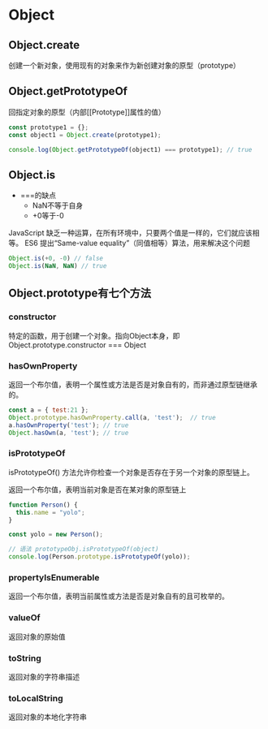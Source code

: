 # Object

## Object.create

创建一个新对象，使用现有的对象来作为新创建对象的原型（prototype）

## Object.getPrototypeOf

回指定对象的原型（内部[[Prototype]]属性的值）

```js
const prototype1 = {};
const object1 = Object.create(prototype1);

console.log(Object.getPrototypeOf(object1) === prototype1); // true
```

## Object.is

- ===的缺点
  - NaN不等于自身
  - +0等于-0

JavaScript 缺乏一种运算，在所有环境中，只要两个值是一样的，它们就应该相等。
ES6 提出“Same-value equality”（同值相等）算法，用来解决这个问题

```js
Object.is(+0, -0) // false
Object.is(NaN, NaN) // true
```

## Object.prototype有七个方法

### constructor

特定的函数，用于创建一个对象。指向Object本身，即Object.prototype.constructor === Object

### hasOwnProperty

返回一个布尔值，表明一个属性或方法是否是对象自有的，而非通过原型链继承的。

```js
const a = { test:21 };
Object.prototype.hasOwnProperty.call(a, 'test');  // true
a.hasOwnProperty('test'); // true
Object.hasOwn(a, 'test'); // true
```

### isPrototypeOf

isPrototypeOf() 方法允许你检查一个对象是否存在于另一个对象的原型链上。

返回一个布尔值，表明当前对象是否在某对象的原型链上

```js
function Person() {
  this.name = "yolo";
}

const yolo = new Person();

// 语法 prototypeObj.isPrototypeOf(object)
console.log(Person.prototype.isPrototypeOf(yolo));
```

### propertyIsEnumerable

返回一个布尔值，表明当前属性或方法是否是对象自有的且可枚举的。

### valueOf

返回对象的原始值

### toString

返回对象的字符串描述

### toLocalString

返回对象的本地化字符串
